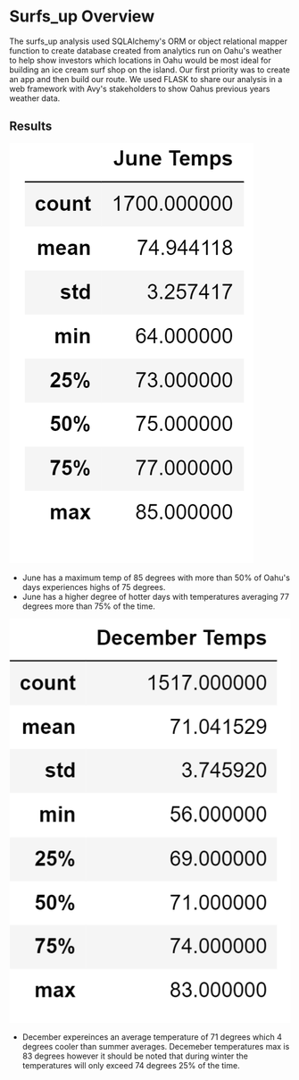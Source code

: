 # Surfs_up  Overview

The surfs_up analysis used SQLAlchemy's ORM or object relational mapper function to create database created from analytics run on Oahu's weather to help show investors which locations in Oahu would be most ideal for building an ice cream surf shop on the island.  Our first priority was to create an app and then build our route.  We used FLASK to share our analysis in a web framework with Avy's stakeholders to show Oahus previous years weather data.


##  Results

![This is an image](https://github.com/rhutDU18/surfs_up/blob/main/Resources/June%20Temperatues.png)

- June has a maximum temp of 85 degrees with more than 50% of Oahu's days experiences highs of 75 degrees.
- June has a higher degree of hotter days with temperatures averaging 77 degrees more than 75% of the time.  

![This is an image](https://github.com/rhutDU18/surfs_up/blob/main/Resources/December%20Temperatures.png)

- December expereinces an average temperature of 71 degrees which 4 degrees cooler than summer averages. Decemeber temperatures max is 83 degrees however it should be noted that during winter the temperatures will only exceed 74 degrees 25% of the time. 
